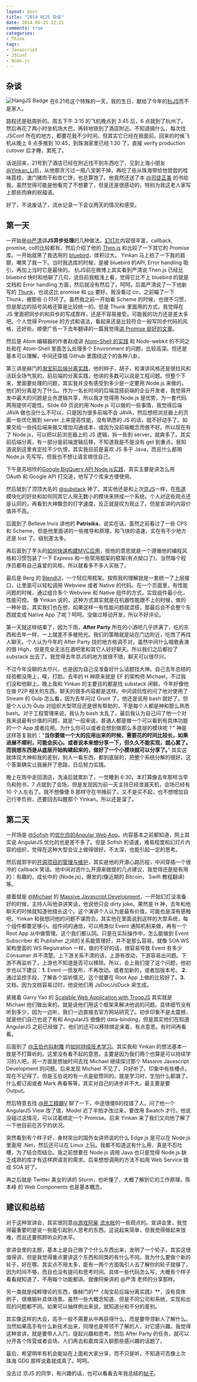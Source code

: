 ```yaml
---
layout: post
title: "2014 杭JS 杂谈"
date: 2014-06-25 22:21
comments: true
categories:
- Think
tags:
- Javascript
- JSConf
- Node.js
---
```


[京JS]: http://weibo.com/jingjs2013
[杭JS]: http://2014.jsconf.cn/
[@substack]: https://github.com/substack
[@Michael]: https://github.com/mikaelkaron
[@Yinkan_Li]: http://weibo.com/liyinkan
[@司徒正美]: http://weibo.com/jslouvre
[@严清]: http://weibo.com/zensh
[Then.js]: https://github.com/teambition/then.js
[co]: https://github.com/visionmedia/co
[bluebird]: https://github.com/petkaantonov/bluebird
[Thunk]: https://github.com/teambition/thunk
[@Sofish]: http://weibo.com/isofish
[@玉伯也叫射雕]: http://weibo.com/lifesinger
[@民工精髓V]: http://weibo.com/sharpmaster
[讲 Promise 挺好的文章]: http://www.thinkingincrowd.me/2013/11/13/callbacks-are-imperative/
[帖子]: http://www.thinkingincrowd.me/2013/11/14/jingjs-2013-fun/

## 杂谈

<img alt="HangJS Badge" src="https://raw.githubusercontent.com/kenspirit/blog-cdn-data/master/HangJS%20Badge.jpg?imageView/2/w/100" style="position: relative; float: left; margin-right: 5px; border: 0px;"/>

在6.21号这个特殊的一天，我的生日，献给了今年的[杭JS][]而不是家人。

路程还是挺周折的。周五下午 3:15 的飞机晚点到 3:45 后，6 点就到了杭州了。然后再花了两小时坐机场大巴，再转地铁到了酒店附近。不知道搞什么，每次找 JSConf 所在的地方，都要花我不少时间，但其实它已经在我面前。回来的时候飞机从晚上 8 点多推到 10:45，到珠海家里已经 1:30 了，直接 verify production cutover 后才睡，累死了。

话说回来，21号到了酒店已经在附近找不到东西吃了，见到上海小朋友[@Yinkan_Li][]后，从他那贪污过一瓶八宝粥干掉，再吃了些从珠海带给他尝尝的桂味荔枝，澳门猪肉干和杏仁饼，也总算饱了。他竟然还送了本 [@司徒正美][] 的书给我。虽然觉得可能是他看完了不想要了，但是还是很感动的，特别为我这老人家写上那些肉麻的祝福语。

好了，不说废话了，流水记录一下会议两天的情况和感受。

## 第一天

[幻灯片]: http://2014.jsconf.cn/slides/%E4%B8%A5%E6%B8%85-JavaScript%E5%BC%82%E6%AD%A5%E5%BA%93%E5%8E%9F%E7%90%86%E5%8F%8A%E5%AF%B9%E6%AF%94.key.zip

一开始是[@严清][]讲**JS异步处理**的几种做法。[幻灯片][]内容很丰富，callback, promise, co的比较都有。然后介绍了他的 [Then.js][] 和比较了一下其它的 Promise 库。一开始就黑了我选用的 [bluebird][]，体积过大。 Yinkan 马上拍了一下我的肩膀，嘲笑了我一下。当时我选库的时候，是被 bluebird 的API, Error handling 吸引，再加上当时它是最快的。
杭JS前在微博上其实看到严清说 Then.js 已经比 bluebird 快时和他聊了几句，说目前我粗浅上看，觉得它比不上 bluebird 的就是文档和 Error handling 方面，然后就没有然后了，呵呵。后面严清说了一下他新写的 [Thunk][]，也说这比 promise 和 [co][] 要好。我没看过 co，之前瞄了一下 Thunk，被那些 \(\) 吓坏了。虽然我之前一开始看 Scheme 的时候，也很不习惯，但是那边的括号风格还算是比较统一的。但是 Thunk 里面用的方式，我觉得在 JS 里面把同步的和异步的写成那样，还是不容易接受。可能我的功力还是差太多吧。个人觉得 Promise 的方式和语法，看起来还是比较符合一般写同步代码的风格，还好些。顺便广告一下去年翻译的一篇我觉得[讲 Promise 挺好的文章][]。

[Atom-Shell 的实践]: http://2014.jsconf.cn/slides/Practice%20on%20embedding%20Node.js%20into%20Atom%20Editor.pdf

然后是 Atom 编辑器的作者赵成讲 [Atom-Shell 的实践][] 和 Node-webkit 的不同之处和在 Atom-Shell 里面怎么处理多个 Environment 的问题，比较高深。但还是基本可以理解。中间还穿插 Github 里围绕这个的各种八卦。

[淘宝前后端分离实践]: http://2014.jsconf.cn/slides/herman-taobaoweb/index.html

第三讲是赫门的[淘宝前后端分离实践][]，他的辫子，胡子，和演讲风格还是很拉风和活跃全场气氛的。前后端的分离实践，他讲的多数可以说是工程问题。但整个下来，里面要处理的问题，其实我并没有感受到多少是一定要用 Node.js 来做的，他们的分离是为了什么。作为一名长时间的后端混搭前端的企业开发者，我觉得开发中最大的问题是业务逻辑共享，所以我才觉得用 Node.js 是优势，为一套代码两用提供可能性。Slide 69 页说的用 Node.js 可以做的一些事情，我觉得后端 JAVA 做也没什么不可以，只是因为很多前端不会 JAVA，然后想把浏览器上的页面一些优化搬到 server 上来提高性能，没有熟悉的 JS 的话，就不好动手了。如果交给一些纯后端来做又增加沟通成本，或因为没前端概念而做不好。所以现在有了 Node.js，可以把以前浏览器上的 JS 逻辑，拆一些到 server，就爽多了。其实前后端分离，有一部分是前端逻辑后移，不知道我是不是没有 get 到重点。我知道说到这里肯定拉不少仇恨，其实我目前是喜欢 JS 多于 Java，而且什么都用 Node.js 先写写，但我也不想让语言绑住自己。

[Google BigQuery API Node.js实践]: http://2014.jsconf.cn/slides/JSConf%20-%20Google%20BigQuery%20API%20Node.js%E5%AF%A6%E4%BD%9C%E8%A8%98%E9%8C%84.pdf

下午是苏培欣的[Google BigQuery API Node.js实践][]，其实主要是讲怎么用 OAuth 和 Google API 打交道，他写了个库来方便使用。

[布道]: https://github.com/substack/hangjs-2014

然后就到了顶顶大名的 [@substack][] 神了。其实他还是和上次[京JS][]一样，在[布道][]模块化的好处和如何同其它人用无数小的模块来拼成一个系统。个人对这些观点还是认同的，再看到大神飘忽的打字速度，反正就是叹为观止了。但是宣讲的内容价值并不高。

后面到了 Belleve Invis 讲他的 **Patrisika**，说实在话，虽然之前看过了一些 CPS 和 Scheme，但是他里面讲的一些推导和原理，和飞快的语速，实在有不少地方还是 lost 了。级别差太多。

[如何快速构建MVC应用]: http://2014.jsconf.cn/slides/Rabbit.js-MVC.pdf

再后面到了芋头的[如何快速构建MVC应用][]，按他的意思就是一个遵循他的编程风格和习惯包装了一下 Express 和一些常用框架的框架\(有点拗口了\)。当然每个程序员都有自己喜爱的风格，所以就看多不多人买账了。

[BlendUI]: http://2014.jsconf.cn/slides/BlendUI.pdf

最后是 Berg 的 [BlendUI][]，一个轻应用框架。按照我的理解就是一套统一了上层接口，让里面可以轻松调用 Webview 或者 Native 的代码。在一个页面里，有性能问题的时候，通过组合多个 Webview 和 Native 组件的方式，实现组件最小化，性能可控。
像 Yinkan 说的，这种方式其实就是在机器性能跟不上的时候，做的一种补尝。其实我们也在想，如果这样一有性能问题就混搭，那最后会不会整个东西就变成 Native App 了呢？呵呵。没做过移动开发，所以不好评论。

第一天就这样结束了，因为下雨，**After Party** 所在的小酒吧几乎挤满了，吃的东西和去年一样，一上就差不多被抢光。我们的策略就是站在门边附近，吃饱了再找人聊天。个人认为今年的 After Party 找的地方格调不对。虽然中间什么唱歌表演的很 High，但是完全无法在酒吧里和其它人好好聊天。所以我们之后都拉了 substack 出去了。我觉得去年京JS的地方就很不错，聊天可以很尽兴。

不过今年没聊的太尽兴，也是因为自己没准备好什么话题找大神。自己去年总结的经验都没用上，唉，打脸。去年的 H 神原来就是 EF 的架构师 Michael，不过我们没和他聊上。晚上我和 Yinkan 的主要目的都是找 substack 闲聊。今年好像他在做 P2P 相关的东西，聊天的很多内容都是这样。中间调侃性的问了他对使用了 Stream 的 Gulp 怎么看，因为去年问过 Grunt 了。他还是说用 bash 就好了。但是个人认为 Gulp 对组织大型项目还是很有帮助的，不是每个人都是神和那么熟悉 bash。对于工程管理来说，我认为 bash 太乱了。最后我认为自己问了他一个对我来说最有价值的问题，就是“一般来说，普通人都是做一个可以看到有具体功能的一个 App 或者应用。为什么你可以或者会想到做那么多底层的模块呢？” 神是这样答复我的：“**当你要做一个大的应用出来的时候，需要花的时间比较长，如果进展不顺利，可能会灰心。或者说本来想分享一下，但久久不能实现，就心累了。而我想东西是从底层开始构建起来的，做好了一个小模块就可以分享了。**” 其实这就体现大神和我的差别，别人一看东西，都到底层的，把整个系统分解的很好。这个答案确实让我展开了思路，日后努力实践。

晚上在雨中走回酒店，洗澡后就累趴了，一觉睡到 6:30。本打算像去年那样当早鸟和抢书，7 点就到了会场，但是发现因为前一天主持已经泄漏天机，会场已经有 10 个人左右了。就不想像傻 B 那样守在书摊前了。又不是买不起，也不想增加自己行李负担，还要回去叫醒那个 Yinkan。所以还是溜了。

## 第二天

[优化你的Angular Web App]: http://sofi.sh/2412

一开场是 [@Sofish][] 的[优化你的Angular Web App][]。内容基本之前都知道，网上其实说 AngularJS 优化的也是差不多了。但是 Sofish 的语速，难易程度和幻灯片内容的组织，觉得在这种大型会议上做得很好。不太深，也能引起一定的思考。

[开源项目的管理与维护]: https://github.com/jsconfcn/hangjs/blob/gh-pages/slides/GuoYu-%E5%BC%80%E6%BA%90%E9%A1%B9%E7%9B%AE%E7%9A%84%E7%AE%A1%E7%90%86%E4%B8%8E%E7%BB%B4%E6%8A%A4-%E6%88%91%E7%9A%84%E5%BC%80%E6%BA%90%E4%B8%80%E5%B9%B4.md

然后就郭宇的[开源项目的管理与维护][]，其实是他的开源心路历程，中间穿插一个很冷的 callback 笑话。他中间对选什么开源来做提的几点建议，我觉得还是挺有用的：有趣的，成长中的 (Node.js)，爆发的(像近期的 Bitcoin， Swift 教程翻译)等。

[Massive Javascript Development]: http://2014.jsconf.cn/slides/mikaelkaron-massivejs/massive-js.html

接着就是 [@Michael][] 的 [Massive Javascript Development][]，一开始幻灯没准备好的时候，主持人叫他讲讲笑话，他说他只会 dirty joke。果然是 H 神，去年和他聊天的时候就知道他擅长这个。这个演讲个人认为是最有价值，可能也是深有感触吧。Yinkan 和我想问他的问题不谋而合。其实他在里面说到这样的大型系统，每个组件都要足够小。组件间的通信，可以用类似 Event 通知机制来做，再有一个 Root App 从中做管理。这个我们都认同。只是在实际操作中，怎么能做到 Event Subscriber 和 Publisher 之间的关系能管理好，并不是那么容易。就像 SOA WS 架构里面的 WS Registration 一样，做的不好的话，很容易导致 Event 有多少 Consumer 并不清楚。上下游关系不清的话，上游有改动，下游容易出问题。下游不再监听了，上游也不知道是否可以移除。所以，会上我们提了这个问题，他初步也以下建议：**1.** Event 一但发布，不再改动。或者加新的，或者加版本号。 **2.** 通过监控手段，了解各个监听情况。这个就要在 Root App 上做的比较好了。**3.** 文档。因为文档容易过时，他说他们用 JsDoc/JsDuck 来生成。

[Scalable Web Application with TroopJS]: http://2014.jsconf.cn/slides/garryyao-troopjs/scalable-web-application-with-troopjs.html

紧接着 Garry Yao 的 [Scalable Web Application with TroopJS][] 其实就是 Michael 他们做出来的，就是说他们用这个框架来解决他说的问题。具体细节没有听到多少，因为一边听，我们一边直接去官方网站研究了。初步印象不是太震撼，就是他们自己也说了有和 AngularJS 很像的 data-binding，但是其实他们在知道 AngularJS 之前已经做了。他们的还可以移除绑定来着，有点意思。有时间再看看。

[如何持续技术学习]: http://2014.jsconf.cn/slides/how-to-continue-to-grow-up.pdf

后面到了 [@玉伯也叫射雕][] 的[如何持续技术学习][]。其实我和 Yinkan 的想法基本一致是不打算听的。这里没有看不起的意思。主要是因为我们两个也算是可以持续学习的人吧，另一方面是想抽时间去找 Michael 继续探讨那个 Massive Javascript Development 的问题。后来发现 Michael 不见了，只好听了。印象中有些槽点，现在不记得了。但是玉伯说的有一点是挺赞同的。就是学习时，生怕什么都漏了，什么都订阅或者 Mark 再看等等，其实对自己的进步并不大。最主要是要 Output。

然后特意去找 [@民工精髓V][] 聊了一下，中途很傻B的找错了人。问了他一个 AngularJS View 改了值，Model 迟了半拍才改过来，要改用 $watch 才行。他说没碰过这情况，可以试着绑定一个 Promise。后来 Yinkan 来了我们又向他了解了一下他目前在苏宁的状况。

突然看到有个样子好，身材突出的国外女讲师说的什么 Edge.js 是可以在 Node.js 里面用 .Net，然后还可以在 Linux 上玩。我都不知道这有什么用，真是不忍吐槽，为了结合而结合。我之前想要在 Node.js 调用 Java 也只是觉得 Node.js 缺乏成熟的库才有这样跨语言的需求。后来想想调用的方法不如用 Web Service 做成 SOA 好了。

再之后就是 Twitter 美女的讲的 Storm，也听懂了，大概了解到它的工作原理。陈本峰 的 Web Components 也是基本概念。

## 建议和总结

[@游戏阿柴]: http://weibo.com/youxiachai
[流水帐]: http://www.html-js.com/article/2112

对于这种宣讲会，其实很同意[@游戏阿柴][] [流水帐][]的一些观点的。宣讲会里，我觉得最重要的是说一些能引起别人思考的东西。这说起来简单，但我觉得做起来很难，而且还要照顾听众的水平。

宣讲会里的主题，基本上是自己做了个什么东西出来，发明了一个轮子。其实这很值得讲，但是我觉得重点要讲这个东西和同类的有什么不同。我为什么要做个新的轮子，好在哪。其实点不用太多，能有一两个方面吸引人去了解你的轮子就够了，因为时间不够，而且也没有提问和思考时间。具体一些代码怎么写，大概有个样子看看就知道了，不用每个功能都讲。就像阿柴讲的 @严清 老师的分享那样。

另一类就是纯粹理论的东西，像赫门的**《淘宝前后端分离实践》**，没有具体例子，很难脑补具体场景。虽然一些大概念知道，但是不同公司和系统，实现和出现的问题都不同。如果可以抽样例出来说，就知道分和不分的差别。

其实像这样的大会，高手一般不需要从中再获得什么，而是要带领新人了解什么。当然如果高手有什么新技术出来，同理也是带领不了解的人，对它感兴趣。我觉得这种宣讲，就是要带人入门，提起兴趣和思考。然后 After Party 的任务，就可以分开各个阵营或者会场，人们再去和嘉宾深入聊那些感兴趣的话题了。

最后，希望明年有机会能站在上面和大家分享，而不只是听，不知道可否像上次 珠海 GDG 那样说着就成真了。呵呵。

没去过 京JS 的同学，有兴趣的话，也可以看看去年我总结的[帖子][]。
